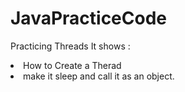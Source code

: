 # JavaPracticeCode

Practicing Threads 
It shows :
<li>How to Create a Therad 
<li>make it sleep and call it as an object.
